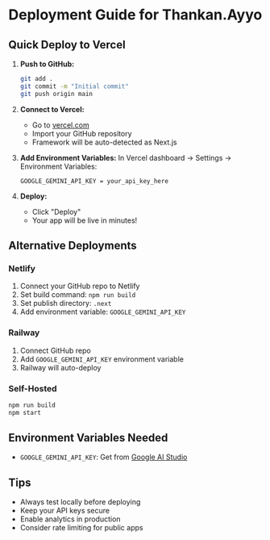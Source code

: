 # Deployment Guide for Thankan.Ayyo

## Quick Deploy to Vercel

1. **Push to GitHub:**
   ```bash
   git add .
   git commit -m "Initial commit"
   git push origin main
   ```

2. **Connect to Vercel:**
   - Go to [vercel.com](https://vercel.com)
   - Import your GitHub repository
   - Framework will be auto-detected as Next.js

3. **Add Environment Variables:**
   In Vercel dashboard → Settings → Environment Variables:
   ```
   GOOGLE_GEMINI_API_KEY = your_api_key_here
   ```

4. **Deploy:**
   - Click "Deploy"
   - Your app will be live in minutes!

## Alternative Deployments

### Netlify
1. Connect your GitHub repo to Netlify
2. Set build command: `npm run build`
3. Set publish directory: `.next`
4. Add environment variable: `GOOGLE_GEMINI_API_KEY`

### Railway
1. Connect GitHub repo
2. Add `GOOGLE_GEMINI_API_KEY` environment variable
3. Railway will auto-deploy

### Self-Hosted
```bash
npm run build
npm start
```

## Environment Variables Needed
- `GOOGLE_GEMINI_API_KEY`: Get from [Google AI Studio](https://makersuite.google.com/app/apikey)

## Tips
- Always test locally before deploying
- Keep your API keys secure
- Enable analytics in production
- Consider rate limiting for public apps
